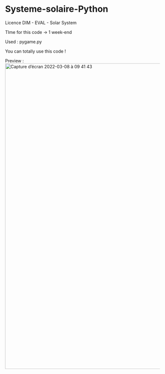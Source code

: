 # Systeme-solaire-Python
Licence DIM - EVAL - Solar System

TIme for this code -> 1 week-end

Used : pygame.py


You can totally use this code ! 

Preview : 
<img width="995" alt="Capture d’écran 2022-03-08 à 09 41 43" src="https://user-images.githubusercontent.com/30879857/157199929-59d594f1-b373-4d50-9d15-cc283624515a.png">
